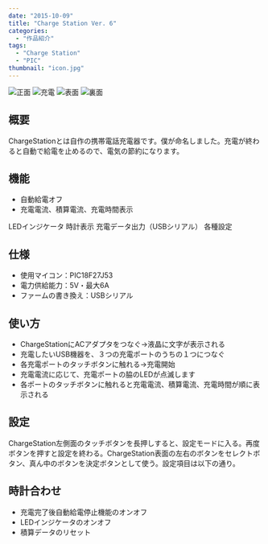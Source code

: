 ```yaml
---
date: "2015-10-09"
title: "Charge Station Ver. 6"
categories:
  - "作品紹介"
tags:
  - "Charge Station"
  - "PIC"
thumbnail: "icon.jpg"
---
```


<!--more-->

![正面](top.jpg)
![充電](charge.jpg)
![表面](board_top.jpg)
![裏面](board_bottom.jpg)

## 概要

ChargeStationとは自作の携帯電話充電器です。僕が命名しました。充電が終わると自動で給電を止めるので、電気の節約になります。

## 機能

- 自動給電オフ
- 充電電流、積算電流、充電時間表示

LEDインジケータ
時計表示
充電データ出力（USBシリアル）
各種設定

## 仕様

- 使用マイコン：PIC18F27J53
- 電力供給能力：5V・最大6A
- ファームの書き換え：USBシリアル

## 使い方

- ChargeStationにACアダプタをつなぐ→液晶に文字が表示される
- 充電したいUSB機器を、３つの充電ポートのうちの１つにつなぐ
- 各充電ポートのタッチボタンに触れる→充電開始
- 充電電流に応じて、充電ポートの脇のLEDが点滅します
- 各ポートのタッチボタンに触れると充電電流、積算電流、充電時間が順に表示される

## 設定

ChargeStation左側面のタッチボタンを長押しすると、設定モードに入る。再度ボタンを押すと設定を終わる。ChargeStation表面の左右のボタンをセレクトボタン、真ん中のボタンを決定ボタンとして使う。設定項目は以下の通り。

## 時計合わせ

- 充電完了後自動給電停止機能のオンオフ
- LEDインジケータのオンオフ
- 積算データのリセット
